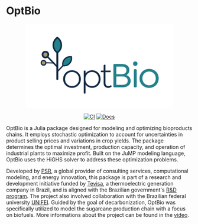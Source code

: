 # OptBio

<div align="center">

<a href="/docs/src/assets/">
    <img src="/docs/src/assets/logo_with_name.png" width=400px alt="OptBio" />
</a>

[![CI](https://github.com/psrenergy/OptBio/actions/workflows/test.yml/badge.svg)](https://github.com/psrenergy/OptBio/actions/workflows/test.yml)
[![Docs](https://img.shields.io/badge/docs-dev-blue.svg)](https://psrenergy.github.io/OptBio/dev)

</div>

OptBio is a Julia package designed for modeling and optimizing bioproducts chains. It employs stochastic optimization to account for uncertainties in product selling prices and variations in crop yields. The package determines the optimal investment, production capacity, and operation of industrial plants to maximize profit. Built on the JuMP modeling language, OptBio uses the HiGHS solver to address these optimization problems.

Developed by [PSR](https://www.psr-inc.com/en/), a global provider of consulting services, computational modeling, and energy innovation, this package is part of a research and development initiative funded by [Tevisa](https://tevisa.com.br/), a thermoelectric generation company in Brazil, and is aligned with the Brazilian government's [R&D program](https://www.gov.br/aneel/pt-br/assuntos/programa-de-pesquisa-desenvolvimento-e-inovacao). The project also involved collaboration with the Brazilian federal university [UNIFEI](https://unifei.edu.br/). Guided by the goal of decarbonization, OptBio was specifically utilized to model the sugarcane production chain with a focus on biofuels. More informations about the project can be found in the [video](https://www.youtube.com/watch?v=Obb-jGBMuLg).
